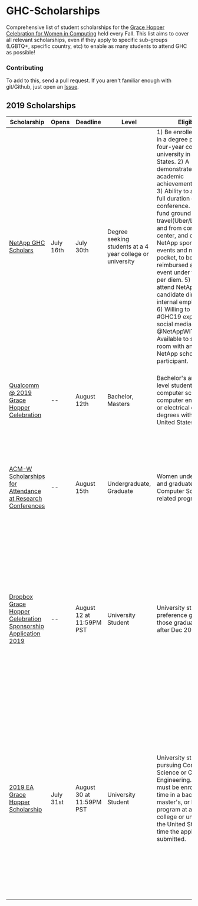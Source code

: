 # GHC-Scholarships

Comprehensive list of student scholarships for the [Grace Hopper Celebration for
Women in Computing](http://ghc.anitaborg.org/) held every Fall. This list aims
to cover all relevant scholarships, even if they apply to specific sub-groups
(LGBTQ+, specific country, etc) to enable as many students to attend GHC as
possible!

### Contributing

To add to this, send a pull request. If you aren't familiar enough with git/Github, just open an
[Issue](https://github.com/Ladies-Storm-Hackathons/GHC-Scholarships/issues).

## 2019 Scholarships

| Scholarship | Opens | Deadline | Level | Eligibility | Includes |
| --- | --- | --- | --- | --- | --- |
| [NetApp GHC Scholars](https://forms.office.com/Pages/ResponsePage.aspx?id=oBEJS5uSFUeUS8A3RRZbOnusOrNMtJ5IpQALbxY6n6ZUQVcwWlRKVlNDUE5YNU1YSDVUNDNLN0EzRS4u&linkId=100000007112384) | July 16th | July 30th | Degree seeking students at a 4 year college or university | 1) Be enrolled full time in a degree program at a four-year college or university in the United States. 2) A demonstrated record of academic achievement/excellence. 3) Ability to attend the full duration of the conference. 4) Ability to fund ground travel(Uber/Lyft/taxi) to and from conference center, and outside of NetApp sponsored events and meals out of pocket, to be reimbursed after the event under the required per diem. 5) Ability to attend NetApp candidate dinner and internal employee event. 6) Willing to share #GHC19 experience on social media, tagging @NetAppWIT. 7)	Available to share a room with another NetApp scholar program participant. | Ticket, room, $150 for ground transportation, $90 for food per diem, NetApp candidate dinner, internal employee event.|
| [Qualcomm @ 2019 Grace Hopper Celebration](https://qualcommghc19.splashthat.com/) | -- | August 12th | Bachelor, Masters| Bachelor's and master's level students in computer science, computer engineering, or electrical engineering degrees within the United States| Paid registration, paid travel and accommodation;  private Qualcomm reception and networking session|
| [ACM-W Scholarships for Attendance at Research Conferences](https://women.acm.org/scholarships/) | -- | August 15th | Undergraduate,<br>Graduate | Women undergraduate and graduate students in Computer Science and related programs. | The ACM-W scholarships are divided between scholarships of up to $600 for intra-continental conference travel, and scholarships of up to $1200 for intercontinental conference travel. |
| [Dropbox Grace Hopper Celebration Sponsorship Application 2019](https://docs.google.com/forms/d/e/1FAIpQLSfBqJ3D12XMdKVq4jJQ0eUYVzGVWx5oWppggYB1nd4pjxcHjw/viewform?fbclid=IwAR1rqWXE8V7ESlNZWSkLZQnlo4t9VL5Lvd4kgo5crZz0KQL7adOTWOP5MOk) | -- | August 12 at 11:59PM PST | University Student | University student, with preference given to those graduating on or after Dec 2019 | Registration to attend the 2019 Grace Hopper Celebration of Women in Computing Conference taking place in Orlando, FL from October 2-4, 2019. Please note, this sponsorship includes your registration to attend the conference only. Travel (hotel & airfare) are not included. |
| [2019 EA Grace Hopper Scholarship](https://eaghc19.splashthat.com/) | July 31st | August 30 at 11:59PM PST | University Student | University student, pursuing Computer Science or Computer Engineering. Applicants must be enrolled full time in a bachelor's, master's, or PhD program at a four-year college or university in the United States at the time the application is submitted. | All access student registration to GHC19. Exclusive access to pre-conference experience with senior leaders at Electronic Arts Employee Celebration, exclusive access to EA booth with EA engineers and leadership throughout the week. These funds are not transferable to other individuals. An onsite interview for a 2019 full-time role or internship role. |
